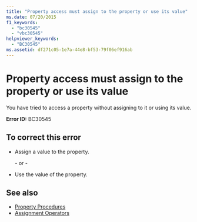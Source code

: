 ```yaml
---
title: "Property access must assign to the property or use its value"
ms.date: 07/20/2015
f1_keywords: 
  - "bc30545"
  - "vbc30545"
helpviewer_keywords: 
  - "BC30545"
ms.assetid: df271c05-1e7a-44e8-bf53-79f06ef916ab
---
```

# Property access must assign to the property or use its value
You have tried to access a property without assigning to it or using its value.
  
 **Error ID:** BC30545  
  
## To correct this error  
  
-   Assign a value to the property.  
  
     \- or -  
  
-   Use the value of the property.  
  
## See also

- [Property Procedures](../../visual-basic/programming-guide/language-features/procedures/property-procedures.md)
- [Assignment Operators](../../visual-basic/language-reference/operators/assignment-operators.md)
